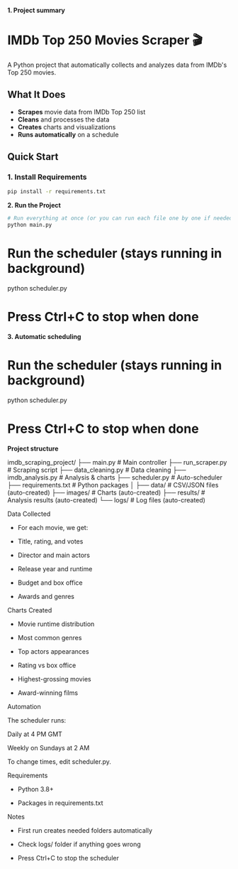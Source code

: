 **1. Project summary**

# IMDb Top 250 Movies Scraper 🎬

A Python project that automatically collects and analyzes data from IMDb's Top 250 movies.

## What It Does

- **Scrapes** movie data from IMDb Top 250 list
- **Cleans** and processes the data
- **Creates** charts and visualizations
- **Runs automatically** on a schedule

## Quick Start

### 1. Install Requirements
```bash
pip install -r requirements.txt
```


**2. Run the Project**

``` bash
# Run everything at once (or you can run each file one by one if needed)
python main.py
```


# Run the scheduler (stays running in background)
python scheduler.py

# Press Ctrl+C to stop when done

**3. Automatic scheduling**

# Run the scheduler (stays running in background)
python scheduler.py

# Press Ctrl+C to stop when done

**Project structure**

imdb_scraping_project/
├── main.py                 # Main controller
├── run_scraper.py        # Scraping script
├── data_cleaning.py        # Data cleaning
├── imdb_analysis.py        # Analysis & charts
├── scheduler.py            # Auto-scheduler
├── requirements.txt        # Python packages
│
├── data/                   # CSV/JSON files (auto-created)
├── images/                 # Charts (auto-created)
├── results/                # Analysis results (auto-created)
└── logs/                   # Log files (auto-created)

Data Collected

- For each movie, we get:

- Title, rating, and votes

- Director and main actors

- Release year and runtime

- Budget and box office

- Awards and genres

Charts Created

- Movie runtime distribution

- Most common genres

- Top actors appearances

- Rating vs box office

- Highest-grossing movies

- Award-winning films


Automation

The scheduler runs:

Daily at 4 PM GMT

Weekly on Sundays at 2 AM

To change times, edit scheduler.py.

Requirements

- Python 3.8+

- Packages in requirements.txt

Notes

- First run creates needed folders automatically

- Check logs/ folder if anything goes wrong

- Press Ctrl+C to stop the scheduler
